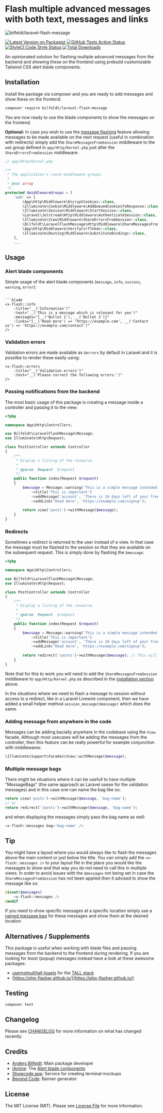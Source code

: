 # Flash multiple advanced messages with both text, messages and links

![bilfeldt/laravel-flash-message](/art/banner.png?raw=true)

[![Latest Version on Packagist](https://img.shields.io/packagist/v/bilfeldt/laravel-flash-message.svg?style=flat-square)](https://packagist.org/packages/bilfeldt/laravel-flash-message)
[![GitHub Tests Action Status](https://github.com/bilfeldt/laravel-flash-message/actions/workflows/run-tests.yml/badge.svg)](https://github.com/bilfeldt/laravel-flash-message/actions/workflows/run-tests.yml)
[![StyleCI Code Style Status](https://github.styleci.io/repos/416473017/shield)](https://github.styleci.io/repos/416473017/shield)
[![Total Downloads](https://img.shields.io/packagist/dt/bilfeldt/laravel-flash-message.svg?style=flat-square)](https://packagist.org/packages/bilfeldt/laravel-flash-message)

An opinionated solution for flashing multiple advanced messages from the backend and showing these on the frontend using prebuild customizable Tailwind CSS alert blade components.

## Installation

Install the package via composer and you are ready to add messages and show these on the frontend.

```bash
composer require bilfeldt/laravel-flash-message
```

You are now ready to use the blade components to show the messages on the frontend.

**Optional:** In case you wish to use the [message flashing](https://laravel.com/docs/master/responses#redirecting-with-flashed-session-data) feature allowing messages to be made available on the next request (useful in combination with redirects) simply add the `ShareMessagesFromSession` middleware to the `web` group defined in `app/Http/Kernel.php` just after the `ShareErrorsFromSession` middleware:

```php
// app/Http/Kernel.php

/**
 * The application's route middleware groups.
 *
 * @var array
 */
protected $middlewareGroups = [
    'web' => [
        \App\Http\Middleware\EncryptCookies::class,
        \Illuminate\Cookie\Middleware\AddQueuedCookiesToResponse::class,
        \Illuminate\Session\Middleware\StartSession::class,
        \Laravel\Jetstream\Http\Middleware\AuthenticateSession::class,
        \Illuminate\View\Middleware\ShareErrorsFromSession::class,
        \Bilfeldt\LaravelFlashMessage\Http\Middleware\ShareMessagesFromSession::class, // <------ ADDED HERE
        \App\Http\Middleware\VerifyCsrfToken::class,
        \Illuminate\Routing\Middleware\SubstituteBindings::class,
    ],
    ...
```

## Usage

### Alert blade components

Simple usage of the alert blade components (`message`, `info`, `success`, `warning`, `error`):

```blade:

```blade
<x-flash::info
    :title="__('Information')"
    :text="__('This is a message which is relevant for you')"
    :messages="[__('Bullet 1'), __('Bullet 2')]"
    :links="[__('Read more') => 'https://example.com', __('Contact us') => 'https://example.com/contact']"
/>
```

### Validation errors

Validation errors are made available as `$errors` by default in Laravel and it is possilbe to render these easily using:

```blade
<x-flash::errors
    :title="__('Validation errors')"
    :text="__('Please correct the following errors:')"
/>
```

### Passing notifications from the backend

The most basic usage of this package is creating a message inside a controller and passing it to the view:

```php
<?php

namespace App\Http\Controllers;

use Bilfeldt\LaravelFlashMessage\Message;
use Illuminate\Http\Request;

class PostController extends Controller
{
    /**
     * Display a listing of the resource.
     *
     * @param  Request  $request
     */
    public function index(Request $request)
    {
        $message = Message::warning('This is a simple message intended for you') // message/success/info/warning/error
            ->title('This is important')
            ->addMessage('account', 'There is 10 days left of your free trial')
            ->addLink('Read more', 'https://example.com/signup');
            
        return view('posts')->withMessage($message);
    }
}
```

### Redirects

Sometimes a redirect is returned to the user instead of a view. In that case the message must be flashed to the session so that they are available on the subsequent request. This is simply done by flashing the `$message`:

```php
<?php

namespace App\Http\Controllers;

use Bilfeldt\LaravelFlashMessage\Message;
use Illuminate\Http\Request;

class PostController extends Controller
{
    /**
     * Display a listing of the resource.
     *
     * @param  Request  $request
     */
    public function index(Request $request)
    {
        $message = Message::warning('This is a simple message intended for you') // message/success/info/warning/error
            ->title('This is important')
            ->addMessage('account', 'There is 10 days left of your free trial')
            ->addLink('Read more', 'https://example.com/signup');
            
        return redirect('/posts')->withMessage($message); // This will flash the message to the Laravel session
    }
}
```

Note that for this to work you will need to add the `ShareMessagesFromSession` middleware to `app/Http/Kernel.php` as described in the [installation section](#installation) above.

In the situations where we need to flash a message to session without access to a redirect, like in a Laravel Livewire component, then we have added a small helper method `session_message($message)` which does the same.

### Adding message from anywhere in the code

Messages can be adding bacially anywhere in the codebase using the `View` facade. Although most usecases will be adding the messages from the controller, then this feature can be really powerful for example conjunction with middlewares:

```php
\Illuminate\Support\Facades\View::withMessage($message);
```

### Multiple message bags

There might be situations where it can be usefull to have multiple "MessageBags" (the same approach as Laravel usese for the validation messages) and in this case one can name the bag like so:

```php
return view('posts')->withMessage($message, 'bag-name');
// or 
return redirect('/posts')->withMessage($message, 'bag-name');
```

and when displaying the messages simply pass the bag name as well:

```php
<x-flash::messages bag='bag-name' />
```

## Tip

You might have a layout where you would always like to flash the messages above the main content or just below the title. You can simply add the `<x-flash::messages />` to your layout file in the place you would like the messages to show and that way you do not need to call this in multiple views. In order to avoid issues with the `$messages` not being set in case the `ShareMessagesFromSession` has not been applied then it advised to show the message like so:

```php
@isset($messages)
    <x-flash::messages />
@endif
```

If you need to show specific messages at a specific location simply use a [named message bag](#multiple-message-bags) for these messages and show them at the desired location

## Alternatives / Supplements

This package is useful when working with blade files and passing messages from the backend to the frontend during rendering. If you are looking for *toast* (popup) messages instead have a look at these awesome packages:
- [usernotnull/tall-toasts](https://github.com/usernotnull/tall-toasts) for the [TALL stack](https://tallstack.dev/)
- [https://php-flasher.github.io/](https://php-flasher.github.io/)

## Testing

```bash
composer test
```

## Changelog

Please see [CHANGELOG](CHANGELOG.md) for more information on what has changed recently.

## Credits

- [Anders Bilfeldt](https://github.com/bilfeldt): Main package developer
- [iAmine](https://tailwindcomponents.com/u/iaminos): The [Alert blade components](https://tailwindcomponents.com/component/alerts-components)
- [Showcode.app](https://showcode.app/): Service for creating terminal mockups
- [Beyond Code](https://banners.beyondco.de/): Banner generator

## License

The MIT License (MIT). Please see [License File](LICENSE.md) for more information.
